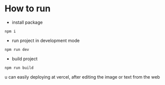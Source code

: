 # How to run

- install package

```
npm i
```

- run project in development mode

```
npm run dev
```

- build project

```
npm run build
```

u can easily deploying at vercel, after editing the image or text from the web
